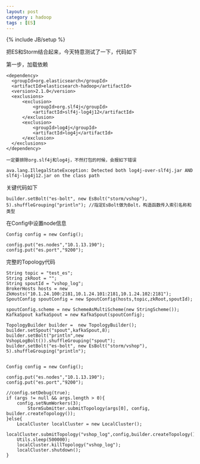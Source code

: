 ```yaml
---
layout: post
category : hadoop
tags : [ES]
---
```

{% include JB/setup %}


把ES和Storm结合起来，今天特意测试了一下，代码如下


第一步，加载依赖

    <dependency>
      <groupId>org.elasticsearch</groupId>
      <artifactId>elasticsearch-hadoop</artifactId>
      <version>2.1.0</version>
      <exclusions>
          <exclusion>
              <groupId>org.slf4j</groupId>
              <artifactId>slf4j-log4j12</artifactId>
          </exclusion>
          <exclusion>
              <groupId>log4j</groupId>
              <artifactId>log4j</artifactId>
          </exclusion>
      </exclusions>
    </dependency>

`一定要排除org.slf4j和log4j，不然打包的时候，会报如下错误`

    ava.lang.IllegalStateException: Detected both log4j-over-slf4j.jar AND slf4j-log4j12.jar on the class path


关键代码如下

    builder.setBolt("es-bolt", new EsBolt("storm/vshop"), 5).shuffleGrouping("println"); //指定EsBolt做为Bolt，构造函数传入索引名称和类型


在Config中设置node信息

    Config config = new Config();

    config.put("es.nodes","10.1.13.190");
    config.put("es.port","9200");



完整的Topology代码

    String topic = "test_es";
    String zkRoot = "";
    String spoutId = "vshop_log";
    BrokerHosts hosts = new ZkHosts("10.1.24.100:2181,10.1.24.101:2181,10.1.24.102:2181");
    SpoutConfig spoutConfig = new SpoutConfig(hosts,topic,zkRoot,spoutId);

    spoutConfig.scheme = new SchemeAsMultiScheme(new StringScheme());
    KafkaSpout kafkaSpout = new KafkaSpout(spoutConfig);

    TopologyBuilder builder =  new TopologyBuilder();
    builder.setSpout("spout",kafkaSpout,8);
    builder.setBolt("println",new VshopLogBolt()).shuffleGrouping("spout");
    builder.setBolt("es-bolt", new EsBolt("storm/vshop"), 5).shuffleGrouping("println");


    Config config = new Config();

    config.put("es.nodes","10.1.13.190");
    config.put("es.port","9200");

    //config.setDebug(true);
    if (args != null && args.length > 0){
        config.setNumWorkers(3);
            StormSubmitter.submitTopology(args[0], config, builder.createTopology());
    }else{
        LocalCluster localCluster = new LocalCluster();
        localCluster.submitTopology("vshop_log",config,builder.createTopology());
        Utils.sleep(500000);
        localCluster.killTopology("vshop_log");
        localCluster.shutdown();
    }



